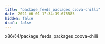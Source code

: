 ```yaml
---
title: "package_feeds_packages_coova-chilli"
date: 2021-06-01 17:34:39.675585
hidden: false
draft: false
---
```


x86/64/package_feeds_packages_coova-chilli

